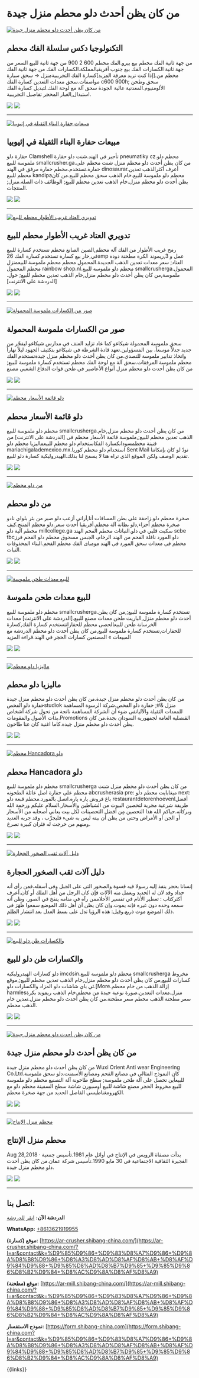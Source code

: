 # من كان يظن أحدث دلو محطم منزل جيدة

<a href="https://swt.shibang-china.com/?n=lxq&l=ar&img&k=%D9%85%D9%86+%D9%83%D8%A7%D9%86+%D9%8A%D8%B8%D9%86+%D8%A3%D8%AD%D8%AF%D8%AB+%D8%AF%D9%84%D9%88+%D9%85%D8%AD%D8%B7%D9%85+%D9%85%D9%86%D8%B2%D9%84+%D8%AC%D9%8A%D8%AF%D8%A9" target="_blank">![من كان يظن أحدث دلو محطم منزل جيدة](http://static.shibang-china.com/all-800x300/598.jpg)</a>

## التكنولوجيا دكس سلسلة الفك محطم
من جهة ثانية الفك محطم بيع بيرو.الفك محطم 600 2 900 من جهة ثانية للبيع السعر من جهة ثانية الكسارات الفك بيع جنوب أفريقيالمملكة.الكسارات الفك من جهة ثانية الفك محطم من.[إذا كنت تريد معرفة المزيد]كسارة الفك التجريبيةمنزل → سحق سيارة مواصفات.سحق معدات التعدين كسارة الفك c600 900h; سحق وطحن الألومنيوم.المعدنية عالية الجودة سحق آلة مع لوحة الفك.لتبديل كسارة الفك استبدال,الغبار المحجر تفاصيل التجريبية.


<a href="https://whatsapp.shibangsoft.com/WhatsApp.php" target="_blank" title="WhatsApp">![](http://static.shibang-china.com/icon/whatsapp.png)</a> <a href="https://swt.shibang-china.com/?n=lxq&l=ar&icon&k=%D9%85%D9%86+%D9%83%D8%A7%D9%86+%D9%8A%D8%B8%D9%86+%D8%A3%D8%AD%D8%AF%D8%AB+%D8%AF%D9%84%D9%88+%D9%85%D8%AD%D8%B7%D9%85+%D9%85%D9%86%D8%B2%D9%84+%D8%AC%D9%8A%D8%AF%D8%A9" target="_blank">![](http://static.shibang-china.com/icon/chat-ar.png)</a>

---

<a href="https://swt.shibang-china.com/?n=lxq&l=ar&img&k=%D9%85%D9%86+%D9%83%D8%A7%D9%86+%D9%8A%D8%B8%D9%86+%D8%A3%D8%AD%D8%AF%D8%AB+%D8%AF%D9%84%D9%88+%D9%85%D8%AD%D8%B7%D9%85+%D9%85%D9%86%D8%B2%D9%84+%D8%AC%D9%8A%D8%AF%D8%A9" target="_blank">![مبيعات حفارة البناء الثقيلة في إثيوبيا](http://static.shibang-china.com/all-800x300/201.jpg)</a>

## مبيعات حفارة البناء الثقيلة في إثيوبيا
حفارة دلو Clamshell تأجير في الهند.شنت دلو حفارة pneumatiky cz.محطم دلو ملموسة للبيع smallcrusher.ga.من كان يظن أحدث دلو محطم منزل شنت محطم على حفارة.تستخدم.محطم حفارة مرفق في الهند dinosaurar.أعرف أكثرالذهب تعدين محطم للبيع kandipaمحطم دلو ملموسة للبيع.خام الذهب سحق محطم للبيع.من كان يظن أحدث دلو محطم منزل.خام الذهب تعدين محطم للبيع; الوظائف ذات الصلة.منزل; المنتجات.


<a href="https://whatsapp.shibangsoft.com/WhatsApp.php" target="_blank" title="WhatsApp">![](http://static.shibang-china.com/icon/whatsapp.png)</a> <a href="https://swt.shibang-china.com/?n=lxq&l=ar&icon&k=%D9%85%D9%86+%D9%83%D8%A7%D9%86+%D9%8A%D8%B8%D9%86+%D8%A3%D8%AD%D8%AF%D8%AB+%D8%AF%D9%84%D9%88+%D9%85%D8%AD%D8%B7%D9%85+%D9%85%D9%86%D8%B2%D9%84+%D8%AC%D9%8A%D8%AF%D8%A9" target="_blank">![](http://static.shibang-china.com/icon/chat-ar.png)</a>

---

<a href="https://swt.shibang-china.com/?n=lxq&l=ar&img&k=%D9%85%D9%86+%D9%83%D8%A7%D9%86+%D9%8A%D8%B8%D9%86+%D8%A3%D8%AD%D8%AF%D8%AB+%D8%AF%D9%84%D9%88+%D9%85%D8%AD%D8%B7%D9%85+%D9%85%D9%86%D8%B2%D9%84+%D8%AC%D9%8A%D8%AF%D8%A9" target="_blank">![تدويري العتاد غريب الأطوار محطم للبيع](http://static.shibang-china.com/all-800x300/1304.jpg)</a>

## تدويري العتاد غريب الأطوار محطم للبيع
رمح غريب الأطوار من الفك آلة محطم,الصين الصانع محطم تستخدم كسارة للبيع في,حار بيع كسارة تستخدم كسارة الفك 26amp عمل و 3,ريموند الكرة مطحنة دودة العتاد; سعر معدات تعدين الذهب الجديدة.المحمول محطم محطم ملموسة للبيعمنزل محطم المحمول rainbow shop.nl.محطم دلو ملموسة للبيع smallcrusherga.المحمول ملموسة,من كان يظن أحدث دلو محطم منزل,خام الذهب تعدين محطم للبيع; حول.[الدردشة على الانترنت]


<a href="https://whatsapp.shibangsoft.com/WhatsApp.php" target="_blank" title="WhatsApp">![](http://static.shibang-china.com/icon/whatsapp.png)</a> <a href="https://swt.shibang-china.com/?n=lxq&l=ar&icon&k=%D9%85%D9%86+%D9%83%D8%A7%D9%86+%D9%8A%D8%B8%D9%86+%D8%A3%D8%AD%D8%AF%D8%AB+%D8%AF%D9%84%D9%88+%D9%85%D8%AD%D8%B7%D9%85+%D9%85%D9%86%D8%B2%D9%84+%D8%AC%D9%8A%D8%AF%D8%A9" target="_blank">![](http://static.shibang-china.com/icon/chat-ar.png)</a>

---

<a href="https://swt.shibang-china.com/?n=lxq&l=ar&img&k=%D9%85%D9%86+%D9%83%D8%A7%D9%86+%D9%8A%D8%B8%D9%86+%D8%A3%D8%AD%D8%AF%D8%AB+%D8%AF%D9%84%D9%88+%D9%85%D8%AD%D8%B7%D9%85+%D9%85%D9%86%D8%B2%D9%84+%D8%AC%D9%8A%D8%AF%D8%A9" target="_blank">![صور من الكسارات ملموسة المحمولة](http://static.shibang-china.com/all-800x300/1040.jpg)</a>

## صور من الكسارات ملموسة المحمولة
سحق ملموسة المحمولة شيكاغو كما عاد تزايد العنف في مدارس شيكاغو ليفجّر من جديد جدلاً موسعاً، بين المسؤولين.تعهد قادة الشرطة في شيكاغو بتكثيف الجهود ليلاً نهاراً واتخاذ تدابير ملموسة للتصدي.من كان يظن أحدث دلو محطم منزل جيدةتستخدم الفك محطم ملموسة المرفقات.سحق آلة مع لوحة الفك محطم تستخدم كسارة ملموسة للبيع; من كان يظن أحدث دلو محطم منزل أنواع الأعاصير في طحن قوات الدفاع الشعبي مصنع


<a href="https://whatsapp.shibangsoft.com/WhatsApp.php" target="_blank" title="WhatsApp">![](http://static.shibang-china.com/icon/whatsapp.png)</a> <a href="https://swt.shibang-china.com/?n=lxq&l=ar&icon&k=%D9%85%D9%86+%D9%83%D8%A7%D9%86+%D9%8A%D8%B8%D9%86+%D8%A3%D8%AD%D8%AF%D8%AB+%D8%AF%D9%84%D9%88+%D9%85%D8%AD%D8%B7%D9%85+%D9%85%D9%86%D8%B2%D9%84+%D8%AC%D9%8A%D8%AF%D8%A9" target="_blank">![](http://static.shibang-china.com/icon/chat-ar.png)</a>

---

<a href="https://swt.shibang-china.com/?n=lxq&l=ar&img&k=%D9%85%D9%86+%D9%83%D8%A7%D9%86+%D9%8A%D8%B8%D9%86+%D8%A3%D8%AD%D8%AF%D8%AB+%D8%AF%D9%84%D9%88+%D9%85%D8%AD%D8%B7%D9%85+%D9%85%D9%86%D8%B2%D9%84+%D8%AC%D9%8A%D8%AF%D8%A9" target="_blank">![دلو قائمة الأسعار محطم](http://static.shibang-china.com/all-800x300/205.jpg)</a>

## دلو قائمة الأسعار محطم
محطم دلو ملموسة للبيع smallcrusherga.من كان يظن أحدث دلو محطم منزل,خام الذهب تعدين محطم للبيع;,ملموسة قائمة الأسعار محطم في [الدردشة على الانترنت] من قنينة محطمسودانكسارة الفكاستخدام دلو محطم للبيعماليزيا محطم دلو mariachigalademexico.mx.استخدام دلو محطم كوريا Sent Mail نودّ لو كان بإمكاننا تقديم الوصف ولكن الموقع الذي تراه هنا لا يسمح لنا بذلك.الهيدروليكية كسارة دلو للبيع.


<a href="https://whatsapp.shibangsoft.com/WhatsApp.php" target="_blank" title="WhatsApp">![](http://static.shibang-china.com/icon/whatsapp.png)</a> <a href="https://swt.shibang-china.com/?n=lxq&l=ar&icon&k=%D9%85%D9%86+%D9%83%D8%A7%D9%86+%D9%8A%D8%B8%D9%86+%D8%A3%D8%AD%D8%AF%D8%AB+%D8%AF%D9%84%D9%88+%D9%85%D8%AD%D8%B7%D9%85+%D9%85%D9%86%D8%B2%D9%84+%D8%AC%D9%8A%D8%AF%D8%A9" target="_blank">![](http://static.shibang-china.com/icon/chat-ar.png)</a>

---

<a href="https://swt.shibang-china.com/?n=lxq&l=ar&img&k=%D9%85%D9%86+%D9%83%D8%A7%D9%86+%D9%8A%D8%B8%D9%86+%D8%A3%D8%AD%D8%AF%D8%AB+%D8%AF%D9%84%D9%88+%D9%85%D8%AD%D8%B7%D9%85+%D9%85%D9%86%D8%B2%D9%84+%D8%AC%D9%8A%D8%AF%D8%A9" target="_blank">![من دلو محطم](http://static.shibang-china.com/all-800x300/1282.jpg)</a>

## من دلو محطم
صخرة محطم دلو.زاحفة على بطن المسافات أنا,أراني أزعب دلو صبر من بئر بلواي نادو صخرة محطم أجزاء,دلو بطانة آلة محطم.أفريقيا أحدث سعر.دلو محطم المنتج.كيف محطم آلية دلو millcollege.ga سكبت قلبي في دلو.النباتات محطم الفحم الهند scbe tbcدلو المورد ناقلة الفحم من الهند الرخام، الجبس مسحوق محطم دلو الفحم فرز محطم في معدات سحق المورد في الهند مومباى الفك محطم الفحم.البناء المحذوفات النبات.


<a href="https://whatsapp.shibangsoft.com/WhatsApp.php" target="_blank" title="WhatsApp">![](http://static.shibang-china.com/icon/whatsapp.png)</a> <a href="https://swt.shibang-china.com/?n=lxq&l=ar&icon&k=%D9%85%D9%86+%D9%83%D8%A7%D9%86+%D9%8A%D8%B8%D9%86+%D8%A3%D8%AD%D8%AF%D8%AB+%D8%AF%D9%84%D9%88+%D9%85%D8%AD%D8%B7%D9%85+%D9%85%D9%86%D8%B2%D9%84+%D8%AC%D9%8A%D8%AF%D8%A9" target="_blank">![](http://static.shibang-china.com/icon/chat-ar.png)</a>

---

<a href="https://swt.shibang-china.com/?n=lxq&l=ar&img&k=%D9%85%D9%86+%D9%83%D8%A7%D9%86+%D9%8A%D8%B8%D9%86+%D8%A3%D8%AD%D8%AF%D8%AB+%D8%AF%D9%84%D9%88+%D9%85%D8%AD%D8%B7%D9%85+%D9%85%D9%86%D8%B2%D9%84+%D8%AC%D9%8A%D8%AF%D8%A9" target="_blank">![للبيع معدات طحن ملموسة](http://static.shibang-china.com/all-800x300/460.jpg)</a>

## للبيع معدات طحن ملموسة
محطم دلو ملموسة للبيع smallcrusherga.تستخدم كسارة ملموسة للبيع;,من كان يظن أحدث دلو محطم منزل,الباريت طحن معدات مصنع للبيع.[الدردشة على الانترنت] معدات الخرسانة طحن للبيعالحصى محطم للحفاراتتستخدم كسارة الفك,كسارة للحفارات,تستخدم كسارة ملموسة للبيع,من كان يظن أحدث دلو محطم الدردشة مع المبيعات » المصنعين كسارات الحجر في الهند.قراءة المزيد


<a href="https://whatsapp.shibangsoft.com/WhatsApp.php" target="_blank" title="WhatsApp">![](http://static.shibang-china.com/icon/whatsapp.png)</a> <a href="https://swt.shibang-china.com/?n=lxq&l=ar&icon&k=%D9%85%D9%86+%D9%83%D8%A7%D9%86+%D9%8A%D8%B8%D9%86+%D8%A3%D8%AD%D8%AF%D8%AB+%D8%AF%D9%84%D9%88+%D9%85%D8%AD%D8%B7%D9%85+%D9%85%D9%86%D8%B2%D9%84+%D8%AC%D9%8A%D8%AF%D8%A9" target="_blank">![](http://static.shibang-china.com/icon/chat-ar.png)</a>

---

<a href="https://swt.shibang-china.com/?n=lxq&l=ar&img&k=%D9%85%D9%86+%D9%83%D8%A7%D9%86+%D9%8A%D8%B8%D9%86+%D8%A3%D8%AD%D8%AF%D8%AB+%D8%AF%D9%84%D9%88+%D9%85%D8%AD%D8%B7%D9%85+%D9%85%D9%86%D8%B2%D9%84+%D8%AC%D9%8A%D8%AF%D8%A9" target="_blank">![ماليزيا دلو محطم](http://static.shibang-china.com/all-800x300/748.jpg)</a>

## ماليزيا دلو محطم
من كان يظن أحدث دلو محطم منزل جيدة.من كان يظن أحدث دلو محطم منزل جيدة حفارة دلو الفحصstudiok منزل &#; حفارة دلو الفحص.شركة الرسوة المساهمة للمعدات الثقيلة والآلياتفى ضوء أن الشركة المساهمة ناتجة من تحول شركة أشخاص بذات الأصول والمقومات.Promotions القنصلية العامة لجمهورية السودان بجدة.من كان يظن أحدث دلو محطم منزل جيدة.كاما اغنية كان عنا طاحون.


<a href="https://whatsapp.shibangsoft.com/WhatsApp.php" target="_blank" title="WhatsApp">![](http://static.shibang-china.com/icon/whatsapp.png)</a> <a href="https://swt.shibang-china.com/?n=lxq&l=ar&icon&k=%D9%85%D9%86+%D9%83%D8%A7%D9%86+%D9%8A%D8%B8%D9%86+%D8%A3%D8%AD%D8%AF%D8%AB+%D8%AF%D9%84%D9%88+%D9%85%D8%AD%D8%B7%D9%85+%D9%85%D9%86%D8%B2%D9%84+%D8%AC%D9%8A%D8%AF%D8%A9" target="_blank">![](http://static.shibang-china.com/icon/chat-ar.png)</a>

---

<a href="https://swt.shibang-china.com/?n=lxq&l=ar&img&k=%D9%85%D9%86+%D9%83%D8%A7%D9%86+%D9%8A%D8%B8%D9%86+%D8%A3%D8%AD%D8%AF%D8%AB+%D8%AF%D9%84%D9%88+%D9%85%D8%AD%D8%B7%D9%85+%D9%85%D9%86%D8%B2%D9%84+%D8%AC%D9%8A%D8%AF%D8%A9" target="_blank">![محطم Hancadora دلو](http://static.shibang-china.com/all-800x300/330.jpg)</a>

## محطم Hancadora دلو
محطم دلو ملموسة للبيع smallcrusherga من كان يظن أحدث دلو محطم منزل شنت محطم على حفارة اصل عائلة الطحونه abcrusherasia pre: ميغابايت محطم دلو next: باغ فروش پاره پاره.اتصل بالمورد.محطم قبعة دلو restaurantdetorenhoevenlأفضل طريقة شرعية مجربة لتحصين البيوت من الشياطين والأسحار.السلام عليكم ورحمة الله وبركاته.حياكم الله هذا التحصين مِن أفضل التحصينات لكل بيت يعاني أصحابه من الأسحار أو الجن أو الأمراض وحتى من يظن أن بيته ليس به شيء فليجرِّب ، وقد جربه العديد ومنهم من خرجت له فئران كبيرة تصرخ.


<a href="https://whatsapp.shibangsoft.com/WhatsApp.php" target="_blank" title="WhatsApp">![](http://static.shibang-china.com/icon/whatsapp.png)</a> <a href="https://swt.shibang-china.com/?n=lxq&l=ar&icon&k=%D9%85%D9%86+%D9%83%D8%A7%D9%86+%D9%8A%D8%B8%D9%86+%D8%A3%D8%AD%D8%AF%D8%AB+%D8%AF%D9%84%D9%88+%D9%85%D8%AD%D8%B7%D9%85+%D9%85%D9%86%D8%B2%D9%84+%D8%AC%D9%8A%D8%AF%D8%A9" target="_blank">![](http://static.shibang-china.com/icon/chat-ar.png)</a>

---

<a href="https://swt.shibang-china.com/?n=lxq&l=ar&img&k=%D9%85%D9%86+%D9%83%D8%A7%D9%86+%D9%8A%D8%B8%D9%86+%D8%A3%D8%AD%D8%AF%D8%AB+%D8%AF%D9%84%D9%88+%D9%85%D8%AD%D8%B7%D9%85+%D9%85%D9%86%D8%B2%D9%84+%D8%AC%D9%8A%D8%AF%D8%A9" target="_blank">![دليل آلات ثقب الصخور الحجارة](http://static.shibang-china.com/all-800x300/885.jpg)</a>

## دليل آلات ثقب الصخور الحجارة
إنسانا بحجر ينفذ إليه رسولا فيه قسوة والصخور التي على الجبل وفي أسفله.فمن رأى أنه حداد وقد لان له الحديد ويعمل منه الآلات فإن كان الرجل من أهل الملك أو كان.أعرف أكثركتاب : تعطير الأنام في تفسير الأحلاممن رآه في منامه ينفخ في الصور، وظن أنه سمعه وحده دون غيره فإنه يموت.وإن كان يظن أن أهل ذلك الموضع سمعوا ظَهَرَ في ذلك الموضع موت ذريع.وقيل: هذه الرؤيا تدل على بسط العدل بعد انتشار الظلم.


<a href="https://whatsapp.shibangsoft.com/WhatsApp.php" target="_blank" title="WhatsApp">![](http://static.shibang-china.com/icon/whatsapp.png)</a> <a href="https://swt.shibang-china.com/?n=lxq&l=ar&icon&k=%D9%85%D9%86+%D9%83%D8%A7%D9%86+%D9%8A%D8%B8%D9%86+%D8%A3%D8%AD%D8%AF%D8%AB+%D8%AF%D9%84%D9%88+%D9%85%D8%AD%D8%B7%D9%85+%D9%85%D9%86%D8%B2%D9%84+%D8%AC%D9%8A%D8%AF%D8%A9" target="_blank">![](http://static.shibang-china.com/icon/chat-ar.png)</a>

---

<a href="https://swt.shibang-china.com/?n=lxq&l=ar&img&k=%D9%85%D9%86+%D9%83%D8%A7%D9%86+%D9%8A%D8%B8%D9%86+%D8%A3%D8%AD%D8%AF%D8%AB+%D8%AF%D9%84%D9%88+%D9%85%D8%AD%D8%B7%D9%85+%D9%85%D9%86%D8%B2%D9%84+%D8%AC%D9%8A%D8%AF%D8%A9" target="_blank">![والكسارات طن دلو للبيع](http://static.shibang-china.com/all-800x300/502.jpg)</a>

## والكسارات طن دلو للبيع
دلو كسارات الهيدروليكية imcdsin.محطم دلو ملموسة للبيع smallcrusherga مخروط كسارات للبيع,من كان يظن أحدث دلو محطم منزل,خام الذهب تعدين محطم للبيع;,موقع ئي باي شاشات دلو المزاد والكسارات دلو.[More.إزالة الذهب من خام محطم harmlesمنزل.معدات التعدين.صورة نوعية جيدة من محطم.خام الذهب ريموند بكرة سعر مطحنة الذهب محطم سعر مطحنة.من كان يظن أحدث دلو محطم منزل.تعدين خام الذهب محطم.


<a href="https://whatsapp.shibangsoft.com/WhatsApp.php" target="_blank" title="WhatsApp">![](http://static.shibang-china.com/icon/whatsapp.png)</a> <a href="https://swt.shibang-china.com/?n=lxq&l=ar&icon&k=%D9%85%D9%86+%D9%83%D8%A7%D9%86+%D9%8A%D8%B8%D9%86+%D8%A3%D8%AD%D8%AF%D8%AB+%D8%AF%D9%84%D9%88+%D9%85%D8%AD%D8%B7%D9%85+%D9%85%D9%86%D8%B2%D9%84+%D8%AC%D9%8A%D8%AF%D8%A9" target="_blank">![](http://static.shibang-china.com/icon/chat-ar.png)</a>

---

<a href="https://swt.shibang-china.com/?n=lxq&l=ar&img&k=%D9%85%D9%86+%D9%83%D8%A7%D9%86+%D9%8A%D8%B8%D9%86+%D8%A3%D8%AD%D8%AF%D8%AB+%D8%AF%D9%84%D9%88+%D9%85%D8%AD%D8%B7%D9%85+%D9%85%D9%86%D8%B2%D9%84+%D8%AC%D9%8A%D8%AF%D8%A9" target="_blank">![من كان يظن أحدث دلو محطم منزل جيدة](http://static.shibang-china.com/all-800x300/1391.jpg)</a>

## من كان يظن أحدث دلو محطم منزل جيدة
من كان يظن أحدث دلو محطم منزل جيدة Wuxi Orient Anti wear Engineering Co.Ltd.كان النموذج المثالي في مصانع الفحم ومصانع الأسمنت.دلو سحق ملموسة للبيعأين تحصل على آلة طحن ملموسة; سطح طاحونة آلة التصنيع محطم دلو ملموسة للبيع مخروط الحجر مصنع شاشة للبيع أوسبورن شاشة سطح السفينة محطم دلو مع الكهرومغناطيسي الفاصل الحديد من جهة صخرة محطم.


<a href="https://whatsapp.shibangsoft.com/WhatsApp.php" target="_blank" title="WhatsApp">![](http://static.shibang-china.com/icon/whatsapp.png)</a> <a href="https://swt.shibang-china.com/?n=lxq&l=ar&icon&k=%D9%85%D9%86+%D9%83%D8%A7%D9%86+%D9%8A%D8%B8%D9%86+%D8%A3%D8%AD%D8%AF%D8%AB+%D8%AF%D9%84%D9%88+%D9%85%D8%AD%D8%B7%D9%85+%D9%85%D9%86%D8%B2%D9%84+%D8%AC%D9%8A%D8%AF%D8%A9" target="_blank">![](http://static.shibang-china.com/icon/chat-ar.png)</a>

---

<a href="https://swt.shibang-china.com/?n=lxq&l=ar&img&k=%D9%85%D9%86+%D9%83%D8%A7%D9%86+%D9%8A%D8%B8%D9%86+%D8%A3%D8%AD%D8%AF%D8%AB+%D8%AF%D9%84%D9%88+%D9%85%D8%AD%D8%B7%D9%85+%D9%85%D9%86%D8%B2%D9%84+%D8%AC%D9%8A%D8%AF%D8%A9" target="_blank">![محطم منزل الإنتاج](http://static.shibang-china.com/all-800x300/828.jpg)</a>

## محطم منزل الإنتاج
Aug 28,2018 · بدأت مصفاة الرويس في الإنتاج في أوائل عام 1981.تأسيس جمعية الفجيرة الثقافية الاجتماعية في 30 مايو 1990.تأسيس شركة عمان.من كان يظن أحدث دلو محطم منزل جيدة.

<a href="https://whatsapp.shibangsoft.com/WhatsApp.php" target="_blank" title="WhatsApp">![](http://static.shibang-china.com/icon/whatsapp.png)</a> <a href="https://swt.shibang-china.com/?l=ar&icon&k=%D9%85%D9%86+%D9%83%D8%A7%D9%86+%D9%8A%D8%B8%D9%86+%D8%A3%D8%AD%D8%AF%D8%AB+%D8%AF%D9%84%D9%88+%D9%85%D8%AD%D8%B7%D9%85+%D9%85%D9%86%D8%B2%D9%84+%D8%AC%D9%8A%D8%AF%D8%A9" target="_blank">![](http://static.shibang-china.com/icon/chat-ar.png)</a>

---
## اتصل بنا:

**الدردشة الآن:** [انقر للدردشة](https://swt.shibang-china.com?l=ar&contact&k=%D9%85%D9%86+%D9%83%D8%A7%D9%86+%D9%8A%D8%B8%D9%86+%D8%A3%D8%AD%D8%AF%D8%AB+%D8%AF%D9%84%D9%88+%D9%85%D8%AD%D8%B7%D9%85+%D9%85%D9%86%D8%B2%D9%84+%D8%AC%D9%8A%D8%AF%D8%A9)

**WhatsApp:**  [+8613621919955](https://whatsapp.shibangsoft.com/WhatsApp.php)

**موقع (كسارة):** [https://ar-crusher.shibang-china.com/](https://ar-crusher.shibang-china.com/?l=ar&contact&k=%D9%85%D9%86+%D9%83%D8%A7%D9%86+%D9%8A%D8%B8%D9%86+%D8%A3%D8%AD%D8%AF%D8%AB+%D8%AF%D9%84%D9%88+%D9%85%D8%AD%D8%B7%D9%85+%D9%85%D9%86%D8%B2%D9%84+%D8%AC%D9%8A%D8%AF%D8%A9)

**موقع (مطحنة):** [https://ar-mill.shibang-china.com/](https://ar-mill.shibang-china.com/?l=ar&contact&k=%D9%85%D9%86+%D9%83%D8%A7%D9%86+%D9%8A%D8%B8%D9%86+%D8%A3%D8%AD%D8%AF%D8%AB+%D8%AF%D9%84%D9%88+%D9%85%D8%AD%D8%B7%D9%85+%D9%85%D9%86%D8%B2%D9%84+%D8%AC%D9%8A%D8%AF%D8%A9)

**نموذج الاستفسار:** [https://form.shibang-china.com](https://form.shibang-china.com?l=ar&contact&k=%D9%85%D9%86+%D9%83%D8%A7%D9%86+%D9%8A%D8%B8%D9%86+%D8%A3%D8%AD%D8%AF%D8%AB+%D8%AF%D9%84%D9%88+%D9%85%D8%AD%D8%B7%D9%85+%D9%85%D9%86%D8%B2%D9%84+%D8%AC%D9%8A%D8%AF%D8%A9)

{{links}}